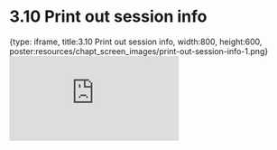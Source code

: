 # 3.10 Print out session info
 
{type: iframe, title:3.10 Print out session info, width:800, height:600, poster:resources/chapt_screen_images/print-out-session-info-1.png}
![](https://sayumiyork.github.io/miniCURE-16S_Test/print-out-session-info-1.html)
 

 
